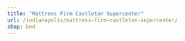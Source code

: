 ```yaml
---
title: "Mattress Firm Castleton Supercenter"
url: /indianapolis/mattress-firm-castleton-supercenter/
shop: bed
---
```

